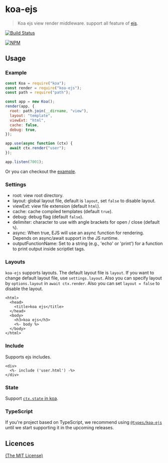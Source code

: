 # koa-ejs

> Koa ejs view render middleware. support all feature of [ejs](https://github.com/mde/ejs).

[![Build Status](https://secure.travis-ci.org/koajs/ejs.svg)](http://travis-ci.org/koajs/ejs)

[![NPM](https://nodei.co/npm/koa-ejs.png?downloads=true)](https://nodei.co/npm/koa-ejs/)

## Usage

### Example

```js
const Koa = require("koa");
const render = require("koa-ejs");
const path = require("path");

const app = new Koa();
render(app, {
  root: path.join(__dirname, "view"),
  layout: "template",
  viewExt: "html",
  cache: false,
  debug: true,
});

app.use(async function (ctx) {
  await ctx.render("user");
});

app.listen(7001);
```

Or you can checkout the [example](https://github.com/koajs/ejs/tree/master/example).

### Settings

- root: view root directory.
- layout: global layout file, default is `layout`, set `false` to disable layout.
- viewExt: view file extension (default `html`).
- cache: cache compiled templates (default `true`).
- debug: debug flag (default `false`).
- delimiter: character to use with angle brackets for open / close (default `%`).
- async: When true, EJS will use an async function for rendering. Depends on async/await support in the JS runtime.
- outputFunctionName: Set to a string (e.g., 'echo' or 'print') for a function to print output inside scriptlet tags.

### Layouts

`koa-ejs` supports layouts. The default layout file is `layout`. If you want to change default layout file, use `settings.layout`. Also you can specify layout by `options.layout` in `await ctx.render`.
Also you can set `layout = false` to disable the layout.

```
<html>
  <head>
    <title>koa ejs</title>
  </head>
  <body>
    <h3>koa ejs</h3>
    <%- body %>
  </body>
</html>
```

### Include

Supports ejs includes.

```
<div>
  <%- include ('user.html') -%>
</div>
```

### State

Support [`ctx.state` in koa](https://github.com/koajs/koa/blob/master/docs/api/context.md#ctxstate).


### TypeScript

If you're project based on TypeScript, we recommend using [`@types/koa-ejs`](https://www.npmjs.com/package/@types/koa-ejs) until we start supporting it in the upcoming releases.

## Licences

[(The MIT License)](LICENSE)
